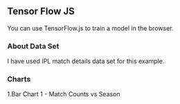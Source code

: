 ## Tensor Flow JS

You can use TensorFlow.js to train a model in the browser.

### About Data Set

I have used IPL match details data set for this example.

### Charts

1.Bar Chart 1 - Match Counts vs Season

